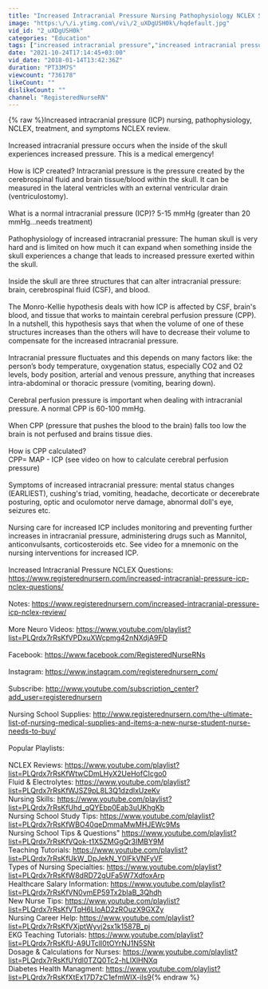 ```yaml
---
title: "Increased Intracranial Pressure Nursing Pathophysiology NCLEX Symptoms (Cerebral Perfusion Pressure)"
image: "https:\/\/i.ytimg.com\/vi\/2_uXDgUSH0k\/hqdefault.jpg"
vid_id: "2_uXDgUSH0k"
categories: "Education"
tags: ["increased intracranial pressure","increased intracranial pressure nursing","increased intracranial pressure pathophysiology"]
date: "2021-10-24T17:14:45+03:00"
vid_date: "2018-01-14T13:42:36Z"
duration: "PT33M7S"
viewcount: "736178"
likeCount: ""
dislikeCount: ""
channel: "RegisteredNurseRN"
---
```

{% raw %}Increased intracranial pressure (ICP) nursing, pathophysiology, NCLEX, treatment, and symptoms NCLEX review.<br /><br />Increased intracranial pressure occurs when the inside of the skull experiences increased pressure. This is a medical emergency! <br /><br />How is ICP created? Intracranial pressure is the pressure created by the cerebrospinal fluid and brain tissue/blood within the skull. It can be measured in the lateral ventricles with an external ventricular drain (ventriculostomy).<br /><br />What is a normal intracranial pressure (ICP)? 5-15 mmHg  (greater than 20 mmHg…needs treatment) <br /><br />Pathophysiology of increased intracranial pressure: The human skull is very hard and is limited on how much it can expand when something inside the skull experiences a change that leads to increased pressure exerted within the skull.<br /><br />Inside the skull are three structures that can alter intracranial pressure: brain, cerebrospinal fluid (CSF), and blood.<br /><br />The Monro-Kellie hypothesis deals with how ICP is affected by CSF, brain's blood, and tissue that works to maintain cerebral perfusion pressure (CPP). In a nutshell, this hypothesis says that when the volume of one of these structures increases than the others will have to decrease their volume to compensate for the increased intracranial pressure.<br /><br />Intracranial pressure fluctuates and this depends on many factors like: the person’s body temperature, oxygenation status, especially CO2 and O2 levels, body position, arterial and venous pressure, anything that increases intra-abdominal or thoracic pressure (vomiting, bearing down). <br /><br />Cerebral perfusion pressure is important when dealing with intracranial pressure. A normal CPP is 60-100 mmHg. <br /><br />When CPP (pressure that pushes the blood to the brain) falls too low the brain is not perfused and brains tissue dies. <br /><br />How is CPP calculated?<br />CPP= MAP - ICP (see video on how to calculate cerebral perfusion pressure)<br /><br />Symptoms of increased intracranial pressure: mental status changes (EARLIEST), cushing's triad, vomiting, headache, decorticate or decerebrate posturing, optic and oculomotor nerve damage, abnormal doll's eye, seizures etc.<br /><br />Nursing care for increased ICP includes monitoring and preventing further increases in intracranial pressure, administering drugs such as Mannitol, anticonvulsants, corticosteroids etc. See video for a mnemonic on the nursing interventions for increased ICP.<br /><br />Increased Intracranial Pressure NCLEX Questions: <a rel="nofollow" target="blank" href="https://www.registerednursern.com/increased-intracranial-pressure-icp-nclex-questions/">https://www.registerednursern.com/increased-intracranial-pressure-icp-nclex-questions/</a><br /><br />Notes: <a rel="nofollow" target="blank" href="https://www.registerednursern.com/increased-intracranial-pressure-icp-nclex-review/">https://www.registerednursern.com/increased-intracranial-pressure-icp-nclex-review/</a><br /><br />More Neuro Videos: <a rel="nofollow" target="blank" href="https://www.youtube.com/playlist?list=PLQrdx7rRsKfVPDxuXWcpmg42nNXdjA9FD">https://www.youtube.com/playlist?list=PLQrdx7rRsKfVPDxuXWcpmg42nNXdjA9FD</a><br /><br />Facebook: <a rel="nofollow" target="blank" href="https://www.facebook.com/RegisteredNurseRNs">https://www.facebook.com/RegisteredNurseRNs</a><br /><br />Instagram: <a rel="nofollow" target="blank" href="https://www.instagram.com/registerednursern_com/">https://www.instagram.com/registerednursern_com/</a><br /><br />Subscribe: <a rel="nofollow" target="blank" href="http://www.youtube.com/subscription_center?add_user=registerednursern">http://www.youtube.com/subscription_center?add_user=registerednursern</a><br /><br />Nursing School Supplies: <a rel="nofollow" target="blank" href="http://www.registerednursern.com/the-ultimate-list-of-nursing-medical-supplies-and-items-a-new-nurse-student-nurse-needs-to-buy/">http://www.registerednursern.com/the-ultimate-list-of-nursing-medical-supplies-and-items-a-new-nurse-student-nurse-needs-to-buy/</a><br /><br />Popular Playlists:<br /><br />NCLEX Reviews: <a rel="nofollow" target="blank" href="https://www.youtube.com/playlist?list=PLQrdx7rRsKfWtwCDmLHyX2UeHofCIcgo0">https://www.youtube.com/playlist?list=PLQrdx7rRsKfWtwCDmLHyX2UeHofCIcgo0</a><br />Fluid &amp; Electrolytes: <a rel="nofollow" target="blank" href="https://www.youtube.com/playlist?list=PLQrdx7rRsKfWJSZ9pL8L3Q1dzdlxUzeKv">https://www.youtube.com/playlist?list=PLQrdx7rRsKfWJSZ9pL8L3Q1dzdlxUzeKv</a><br />Nursing Skills: <a rel="nofollow" target="blank" href="https://www.youtube.com/playlist?list=PLQrdx7rRsKfUhd_qQYEbp0Eab3uUKhgKb">https://www.youtube.com/playlist?list=PLQrdx7rRsKfUhd_qQYEbp0Eab3uUKhgKb</a><br />Nursing School Study Tips: <a rel="nofollow" target="blank" href="https://www.youtube.com/playlist?list=PLQrdx7rRsKfWBO40qeDmmaMwMHJEWc9Ms">https://www.youtube.com/playlist?list=PLQrdx7rRsKfWBO40qeDmmaMwMHJEWc9Ms</a><br />Nursing School Tips &amp; Questions&quot; <a rel="nofollow" target="blank" href="https://www.youtube.com/playlist?list=PLQrdx7rRsKfVQok-t1X5ZMGgQr3IMBY9M">https://www.youtube.com/playlist?list=PLQrdx7rRsKfVQok-t1X5ZMGgQr3IMBY9M</a><br />Teaching Tutorials: <a rel="nofollow" target="blank" href="https://www.youtube.com/playlist?list=PLQrdx7rRsKfUkW_DpJekN_Y0lFkVNFyVF">https://www.youtube.com/playlist?list=PLQrdx7rRsKfUkW_DpJekN_Y0lFkVNFyVF</a><br />Types of Nursing Specialties: <a rel="nofollow" target="blank" href="https://www.youtube.com/playlist?list=PLQrdx7rRsKfW8dRD72gUFa5W7XdfoxArp">https://www.youtube.com/playlist?list=PLQrdx7rRsKfW8dRD72gUFa5W7XdfoxArp</a><br />Healthcare Salary Information: <a rel="nofollow" target="blank" href="https://www.youtube.com/playlist?list=PLQrdx7rRsKfVN0vmEP59Tx2bIaB_3Qhdh">https://www.youtube.com/playlist?list=PLQrdx7rRsKfVN0vmEP59Tx2bIaB_3Qhdh</a><br />New Nurse Tips: <a rel="nofollow" target="blank" href="https://www.youtube.com/playlist?list=PLQrdx7rRsKfVTqH6LIoAD2zROuzX9GXZy">https://www.youtube.com/playlist?list=PLQrdx7rRsKfVTqH6LIoAD2zROuzX9GXZy</a><br />Nursing Career Help: <a rel="nofollow" target="blank" href="https://www.youtube.com/playlist?list=PLQrdx7rRsKfVXjptWyvj2sx1k1587B_pj">https://www.youtube.com/playlist?list=PLQrdx7rRsKfVXjptWyvj2sx1k1587B_pj</a><br />EKG Teaching Tutorials: <a rel="nofollow" target="blank" href="https://www.youtube.com/playlist?list=PLQrdx7rRsKfU-A9UTclI0tOYrNJ1N5SNt">https://www.youtube.com/playlist?list=PLQrdx7rRsKfU-A9UTclI0tOYrNJ1N5SNt</a><br />Dosage &amp; Calculations for Nurses: <a rel="nofollow" target="blank" href="https://www.youtube.com/playlist?list=PLQrdx7rRsKfUYdl0TZQ0Tc2-hLlXlHNXq">https://www.youtube.com/playlist?list=PLQrdx7rRsKfUYdl0TZQ0Tc2-hLlXlHNXq</a><br />Diabetes Health Managment: <a rel="nofollow" target="blank" href="https://www.youtube.com/playlist?list=PLQrdx7rRsKfXtEx17D7zC1efmWIX-iIs9">https://www.youtube.com/playlist?list=PLQrdx7rRsKfXtEx17D7zC1efmWIX-iIs9</a>{% endraw %}
